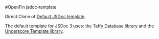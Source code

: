 #OpenFin jsdoc-template

Direct Clone of [Default JSDoc template](https://github.com/jsdoc3/jsdoc/tree/master/templates/default).

The default template for JSDoc 3 uses: [the Taffy Database library](http://taffydb.com/) and the [Underscore Template library](http://underscorejs.org/#template).

